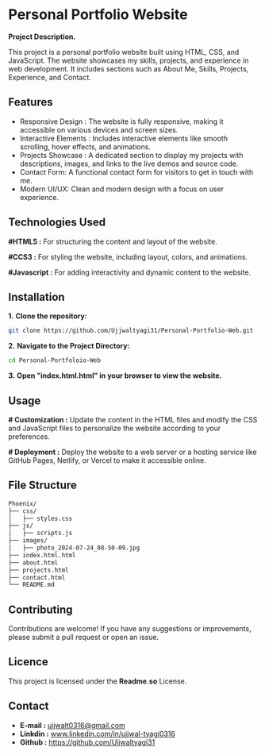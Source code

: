 # Personal Portfolio Website

**Project Description.**

This project is a personal portfolio website built using HTML, CSS, and JavaScript. The website showcases my skills, projects, and experience in web development. It includes sections such as About Me, Skills, Projects, Experience, and Contact.


## Features

- Responsive Design : The website is fully responsive, making it accessible on various devices and screen sizes.
- Interactive Elements : Includes interactive elements like smooth scrolling, hover effects, and animations.
- Projects Showcase : A dedicated section to display my projects with descriptions, images, and links to the live demos and source code.
- Contact Form: A functional contact form for visitors to get in touch with me.
- Modern UI/UX: Clean and modern design with a focus on user experience.


## Technologies Used

**#HTML5 :** For structuring the content and layout of the website.

**#CCS3 :** For styling the website, including layout, colors, and animations.

**#Javascript :** For adding interactivity and dynamic content to the website.



## Installation

**1.** **Clone the repository:**

```bash
git clone https://github.com/Ujjwaltyagi31/Personal-Portfolio-Web.git

```
**2.** **Navigate to the Project Directory:**
```bash
cd Personal-Portfoloio-Web
```
 
**3.** **Open "index.html.html" in your browser to view the website.**




    
## Usage

**# Customization :** Update the content in the HTML files and modify the CSS and JavaScript files to personalize the website according to your preferences.

**# Deployment :**  Deploy the website to a web server or a hosting service like GitHub Pages, Netlify, or Vercel to make it accessible online.

## File Structure
```bash
Phoenix/
├── css/
│   ├── styles.css
├── js/
│   ├── scripts.js
├── images/
│   ├── photo_2024-07-24_08-50-09.jpg
├── index.html.html
├── about.html
├── projects.html
├── contact.html
└── README.md
```

## Contributing
Contributions are welcome! If you have any suggestions or improvements, please submit a pull request or open an issue.
## Licence
This project is licensed under the **Readme.so** License.
## Contact
- **E-mail :** ujjwalt0316@gmail.com
- **Linkdin :** www.linkedin.com/in/ujjwal-tyagi0316
- **Github :** https://github.com/Ujjwaltyagi31
